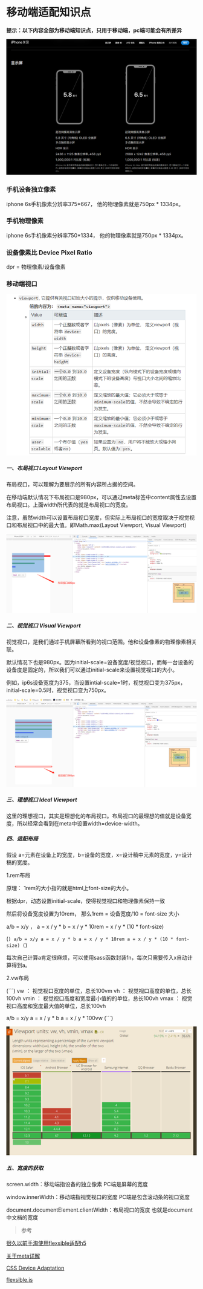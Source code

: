# 移动端适配知识点

**提示：以下内容全部为移动端知识点，只用于移动端，pc端可能会有所差异**


![layout](https://github.com/wangx1229/viewport/blob/master/imgs/px.png)

### 手机设备独立像素

iphone 6s手机像素分辨率375*667， 他的物理像素就是750px * 1334px。

### 手机物理像素

iphone 6s手机像素分辨率750*1334， 他的物理像素就是750px * 1334px。

### 设备像素比 Device Pixel Ratio

dpr = 物理像素/设备像素

### 移动端视口

![viewport](https://github.com/wangx1229/viewport/blob/master/imgs/viewport.png)

<meta name="viewport" content="width=device-width,initial-scale=1"/>

##### 一、布局视口 Layout Viewport

布局视口，可以理解为要展示的所有内容所占据的空间。

在移动端默认情况下布局视口是980px，可以通过meta标签中content属性去设置布局视口。上面width所代表的就是布局视口的宽度。 

注意，虽然width可以设置布局视口宽度，但实际上布局视口的宽度取决于视觉视口和布局视口中的最大值。即Math.max(Layout Viewport, Visual Viewport)

![layout](https://github.com/wangx1229/viewport/blob/master/imgs/layout.png)

##### 二、视觉视口 Visual Viewport

视觉视口，是我们通过手机屏幕所看到的视口范围。他和设备像素的物理像素相关联。

默认情况下也是980px。因为initial-scale=设备宽度/视觉视口，而每一台设备的设备度是固定的，所以我们可以通过initial-scale来设置视觉视口的大小。

例如，ip6s设备宽度为375，当设置intial-scale=1时，视觉视口变为375px，initial-scale=0.5时，视觉视口变为750px。

![layout](https://github.com/wangx1229/viewport/blob/master/imgs/visual.png)

##### 三、理想视口 Ideal Viewport

这里的理想视口，其实是理想化的布局视口。布局视口的最理想的值就是设备宽度，所以经常会看到在meta中设置width=device-width。

##### 四、适配布局

假设 a=元素在设备上的宽度，b=设备的宽度，x=设计稿中元素的宽度，y=设计稿的宽度。

1.rem布局

原理： 1rem的大小指的就是html上font-size的大小。

根据dpr，动态设置initial-scale，使得视觉视口和物理像素保持一致

然后将设备宽度设置为10rem， 那么1rem = 设备宽度/10 = font-size 大小

a/b = x/y ， a = x / y * b = x / y * 10rem = x / y * (10 * font-size) 

(```)
  a/b = x/y
  a = x / y * b
  a = x / y * 10rem
  a = x / y * (10 * font-size)
(```)

每次自己计算a肯定很麻烦，可以使用sass函数封装fn，每次只需要传入x自动计算得到a。

2.vw布局

(```)
  vw   ： 视觉视口宽度的单位，总长100vm
  vh   ： 视觉视口高度的单位，总长100vh
  vmin ： 视觉视口高度和宽度最小值的的单位，总长100vh
  vmax ： 视觉视口高度和宽度最大值的单位，总长100vh
  
  a/b = x/y
  a = x / y * b
  a = x / y * 100vw
(```)




![vw支持度(can i use)](https://github.com/wangx1229/viewport/blob/master/imgs/vw.png)
##### 五、宽度的获取

screen.width：移动端指设备的独立像素 PC端是屏幕的宽度

window.innerWidth：移动端指视觉视口的宽度 PC端是包含滚动条的视口宽度

document.documentElement.clientWidth：布局视口的宽度 也就是document中文档的宽度

> 参考

[很久以前手淘使用flexsible适配h5](https://github.com/amfe/article/issues/17)

[关于meta详解](https://developer.mozilla.org/zh-CN/docs/Web/HTML/Element/meta)

[CSS Device Adaptation](https://drafts.csswg.org/css-device-adapt/#viewport-desc)

[flexsible.js](https://github.com/amfe/lib-flexible/blob/2.0/index.js)

